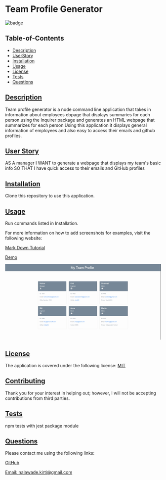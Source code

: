 # Team Profile Generator

![badge](https://img.shields.io/badge/license-MIT-blue)

## Table-of-Contents

- [Description](#description)
- [UserStory](#user-story)
- [Installation](#installation)
- [Usage](#usage)
- [License](#license)
- [Tests](#tests)
- [Questions](#questions)

## [Description](#table-of-contents)

Team profile generator is a node command line application that takes in information about employees ebpage that displays summaries for each person.using the Inquirer package and generates an HTML webpage that summarizes for each person
Using this application it displays general information of employees and also easy to access their emails and github profiles.

## [User Story](#table-of-contents)

AS A manager
I WANT to generate a webpage that displays my team's basic info
SO THAT I have quick access to their emails and GitHub profiles

## [Installation](#table-of-contents)

Clone this repository to use this application.

## [Usage](#table-of-contents)

Run commands listed in Installation.

For more information on how to add screenshots for examples, visit the following website:

[Mark Down Tutorial](https://agea.github.io/tutorial.md/)

[Demo](https://drive.google.com/file/d/1kE739JHQemgmN02B8a8EdNBpCDZZx4ln/view?usp=sharing)

![Screenshots](./demo/Team_Profile.gif)

## [License](#table-of-contents)

The application is covered under the following license:
[MIT](https://choosealicense.com/licenses/MIT)

## [Contributing](#table-of-contents)

Thank you for your interest in helping out; however, I will not be accepting contributions from third parties.

## [Tests](#table-of-contents)

npm tests with jest package module

## [Questions](#table-of-contents)

Please contact me using the following links:

[GitHub](https://github.com/nkirti28)

[Email: nalawade.kirti@gmail.com](mailto:nalawade.kirti@gmail.com)
